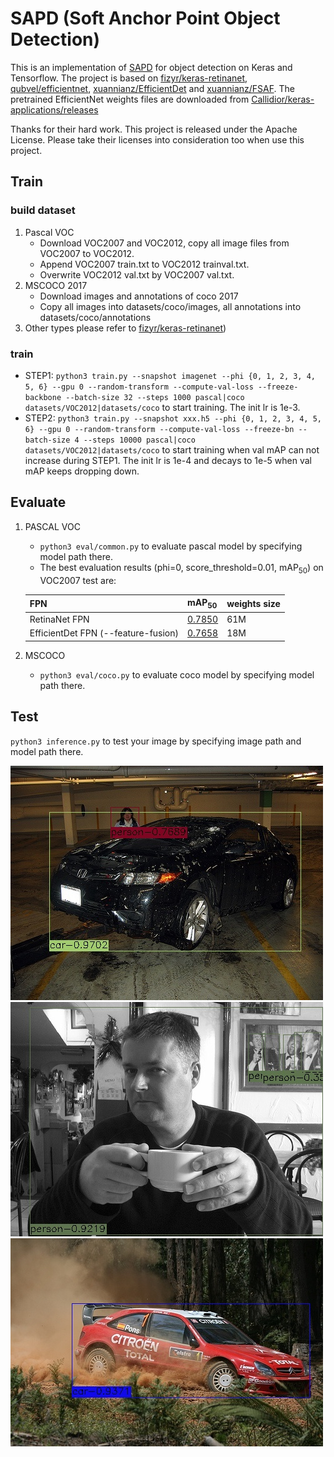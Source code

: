 # SAPD (Soft Anchor Point Object Detection)
This is an implementation of [SAPD](https://arxiv.org/abs/1911.12448) for object detection on Keras and Tensorflow. 
The project is based on [fizyr/keras-retinanet](https://github.com/fizyr/keras-retinanet), [qubvel/efficientnet](https://github.com/qubvel/efficientnet),
[xuannianz/EfficientDet](https://github.com/xuannianz/EfficientDet) and [xuannianz/FSAF](https://github.com/xuannianz/FSAF). 
The pretrained EfficientNet weights files are downloaded from [Callidior/keras-applications/releases](https://github.com/Callidior/keras-applications/releases)

Thanks for their hard work.
This project is released under the Apache License. Please take their licenses into consideration too when use this project.

## Train
### build dataset 
1. Pascal VOC 
    * Download VOC2007 and VOC2012, copy all image files from VOC2007 to VOC2012.
    * Append VOC2007 train.txt to VOC2012 trainval.txt.
    * Overwrite VOC2012 val.txt by VOC2007 val.txt.
2. MSCOCO 2017
    * Download images and annotations of coco 2017
    * Copy all images into datasets/coco/images, all annotations into datasets/coco/annotations
3. Other types please refer to [fizyr/keras-retinanet](https://github.com/fizyr/keras-retinanet))
### train
* STEP1: `python3 train.py --snapshot imagenet --phi {0, 1, 2, 3, 4, 5, 6} --gpu 0 --random-transform --compute-val-loss --freeze-backbone --batch-size 32 --steps 1000 pascal|coco datasets/VOC2012|datasets/coco` to start training. The init lr is 1e-3.
* STEP2: `python3 train.py --snapshot xxx.h5 --phi {0, 1, 2, 3, 4, 5, 6} --gpu 0 --random-transform --compute-val-loss --freeze-bn --batch-size 4 --steps 10000 pascal|coco datasets/VOC2012|datasets/coco` to start training when val mAP can not increase during STEP1. The init lr is 1e-4 and decays to 1e-5 when val mAP keeps dropping down.
## Evaluate
1. PASCAL VOC
    * `python3 eval/common.py` to evaluate pascal model by specifying model path there.
    * The best evaluation results (phi=0, score_threshold=0.01, mAP<sub>50</sub>) on VOC2007 test are: 

    | FPN | mAP<sub>50</sub> | weights size |
    | ---- | ---- | ---- |
    | RetinaNet FPN    | [0.7850](https://drive.google.com/open?id=1cOOGV5xCIMsUAHENllhBiTNfaCAeTpRp) | 61M | 
    | EfficientDet FPN (--feature-fusion)| [0.7658](https://drive.google.com/open?id=1t3kPUoCft5OI7zLunQFqpDy-ccn_SgOt) | 18M |
2. MSCOCO
    * `python3 eval/coco.py` to evaluate coco model by specifying model path there.
## Test
`python3 inference.py` to test your image by specifying image path and model path there. 

![image1](test/004456.jpg) 
![image2](test/005291.jpg)
![image3](test/005770.jpg)